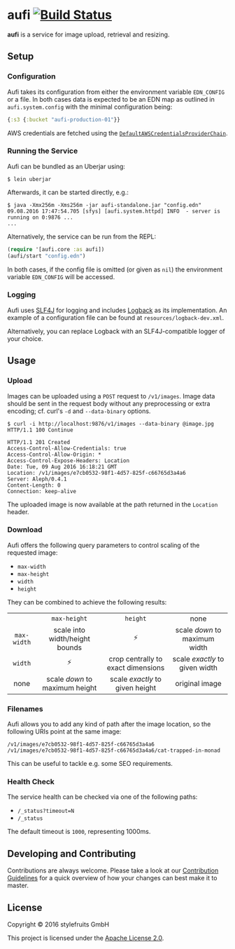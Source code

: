 # aufi [![Build Status](https://travis-ci.org/stylefruits/aufi.svg?branch=master)](https://travis-ci.org/stylefruits/aufi)

__aufi__ is a service for image upload, retrieval and resizing.

## Setup

### Configuration

Aufi takes its configuration from either the environment variable `EDN_CONFIG`
or a file. In both cases data is expected to be an EDN map as outlined in
`aufi.system.config` with the minimal configuration being:

```clojure
{:s3 {:bucket "aufi-production-01"}}
```

AWS credentials are fetched using the [`DefaultAWSCredentialsProviderChain`][chain].

[chain]: http://docs.aws.amazon.com/AWSJavaSDK/latest/javadoc/com/amazonaws/auth/DefaultAWSCredentialsProviderChain.html

### Running the Service

Aufi can be bundled as an Uberjar using:

```
$ lein uberjar
```

Afterwards, it can be started directly, e.g.:

```
$ java -Xmx256m -Xms256m -jar aufi-standalone.jar "config.edn"
09.08.2016 17:47:54.705 [sfys] [aufi.system.httpd] INFO  - server is running on 0:9876 ...
...
```

Alternatively, the service can be run from the REPL:

```clojure
(require '[aufi.core :as aufi])
(aufi/start "config.edn")
```

In both cases, if the config file is omitted (or given as `nil`) the
environment variable `EDN_CONFIG` will be accessed.

### Logging

Aufi uses [SLF4J][slf4j] for logging and includes [Logback][logback] as its
implementation. An example of a configuration file can be found at
`resources/logback-dev.xml`.

Alternatively, you can replace Logback with an SLF4J-compatible logger of your
choice.

[slf4j]: http://www.slf4j.org/
[logback]: http://logback.qos.ch/

## Usage

### Upload

Images can be uploaded using a `POST` request to `/v1/images`. Image data should
be sent in the request body without any preprocessing or extra encoding; cf.
curl's `-d` and `--data-binary` options.

    $ curl -i http://localhost:9876/v1/images --data-binary @image.jpg
    HTTP/1.1 100 Continue

    HTTP/1.1 201 Created
    Access-Control-Allow-Credentials: true
    Access-Control-Allow-Origin: *
    Access-Control-Expose-Headers: Location
    Date: Tue, 09 Aug 2016 16:18:21 GMT
    Location: /v1/images/e7cb0532-98f1-4d57-825f-c66765d3a4a6
    Server: Aleph/0.4.1
    Content-Length: 0
    Connection: keep-alive

The uploaded image is now available at the path returned in the `Location`
header.

### Download

Aufi offers the following query parameters to control scaling of the requested
image:

  - `max-width`
  - `max-height`
  - `width`
  - `height`

They can be combined to achieve the following results:

<table style='text-align: center'>
  <tr>
    <td/>
    <td><code>max-height</code></td>
    <td><code>height</code></td>
    <td>none</td>
  </tr>
  <tr>
    <td><code>max-width</code></td>
    <td>scale into width/height bounds</td>
    <td>⚡</td>
    <td>scale <em>down</em> to maximum width</td>
  </tr>
  <tr>
    <td><code>width</code></td>
    <td>⚡</td>
    <td>crop centrally to exact dimensions</td>
    <td>scale <em>exactly</em> to given width</td>
  </tr>
  <tr>
    <td>none</td>
    <td>scale <em>down</em> to maximum height</td>
    <td>scale <em>exactly</em> to given height</td>
    <td>original image</td>
  </tr>
</table>

### Filenames

Aufi allows you to add any kind of path after the image location, so the
following URIs point at the same image:

```
/v1/images/e7cb0532-98f1-4d57-825f-c66765d3a4a6
/v1/images/e7cb0532-98f1-4d57-825f-c66765d3a4a6/cat-trapped-in-monad
```

This can be useful to tackle e.g. some SEO requirements.

### Health Check

The service health can be checked via one of the following paths:

  - `/_status?timeout=N`
  - `/_status`

The default timeout is `1000`, representing 1000ms.

## Developing and Contributing

Contributions are always welcome. Please take a look at our [Contribution
Guidelines](CONTRIBUTING.md) for a quick overview of how your changes can best
make it to master.

## License

Copyright &copy; 2016 stylefruits GmbH

This project is licensed under the [Apache License 2.0][license].

[license]: http://www.apache.org/licenses/LICENSE-2.0.html
